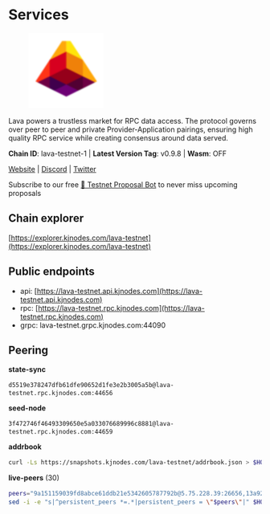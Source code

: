 # Services

<figure><img src="https://raw.githubusercontent.com/kj89/cosmos-images/main/logos/lava.png" width="150" alt=""><figcaption></figcaption></figure>

Lava powers a trustless market for RPC data access. The protocol  governs over peer to peer and private Provider-Application pairings,  ensuring high quality RPC service while creating consensus around data served.

**Chain ID**: lava-testnet-1 | **Latest Version Tag**: v0.9.8 | **Wasm**: OFF

[Website](https://lavanet.xyz) | [Discord](https://discord.com/invite/Tbk5NxTCdA) | [Twitter](https://twitter.com/lavanetxyz)



Subscribe to our free [🤖 Testnet Proposal Bot](https://t.me/kjnodes_testnet_proposal_bot) to never miss upcoming proposals


## Chain explorer
[https://explorer.kjnodes.com/lava-testnet](https://explorer.kjnodes.com/lava-testnet)

## Public endpoints

* api: [https://lava-testnet.api.kjnodes.com](https://lava-testnet.api.kjnodes.com)
* rpc: [https://lava-testnet.rpc.kjnodes.com](https://lava-testnet.rpc.kjnodes.com)
* grpc: lava-testnet.grpc.kjnodes.com:44090

## Peering

**state-sync**

```text
d5519e378247dfb61dfe90652d1fe3e2b3005a5b@lava-testnet.rpc.kjnodes.com:44656
```

**seed-node**

```text
3f472746f46493309650e5a033076689996c8881@lava-testnet.rpc.kjnodes.com:44659
```

**addrbook**
```bash
curl -Ls https://snapshots.kjnodes.com/lava-testnet/addrbook.json > $HOME/.lava/config/addrbook.json
```

**live-peers** (30)
```bash
peers="9a151159039fd8abce61ddb21e5342605787792b@5.75.228.39:26656,13a9209a4d08803a3becac57de8eb02dd51f8f41@65.109.23.114:19956,ed780f77754e8c4657b145144f0f95225d43bb03@65.108.224.156:27656,2c419186cd96b59fe8b3307c54c27d6805414aba@65.108.8.28:60756,92f8e4caaadb2f00c95e03068933f2045a93e910@65.109.65.163:21156,c0efea9152aed75fcf3022b8af45243818c59d6a@49.12.13.104:26656,25da069c4dca143029ddae47bf2b7de69c2a8678@65.108.9.164:21156,ed295c3ece2ded17ea4007a680154db83abeca13@95.217.114.220:13656,6ba3b6ec03839afffa64c83e18ff80a681f4968d@65.108.194.40:21756,370ae92bd28701e0c1d8dc912ccf0d40fe0db3d5@157.90.245.166:26656,24a2bb2d06343b0f74ed0a6dc1d409ce0d996451@188.40.98.169:27656,e1383b216c42acc842193c5ac7321ce6c0d73db0@78.47.37.142:26656,5c2a752c9b1952dbed075c56c600c3a79b58c395@185.16.39.172:27066,3173b2d34ce415ee9a1bf08646d85688bf49e299@5.189.186.222:36656,4732ed188fbe7603f81d9f4c825397277bb72217@5.75.235.195:26656,e593c7a9ca61f5616119d6beb5bd8ef5dd28d62d@34.246.190.1:26656,51f74e630050571b20f490bd47ad155a7f219cbb@173.249.54.227:29656,9383be92dbd468a28955fff34753c1df6e0fa638@92.204.242.211:26656,4ad3f3731073a016fa0c99118b2a5a2d313928f5@207.180.233.148:26656,5b337f7ba27e2fdd27918be18af93f8728034267@65.108.41.168:26656,971ffed041f5b4d0d4fc474e86f0d19ce788d0f3@171.227.37.85:36656,1377a4d43745a650fe21cc87641818854e9fbdcf@65.109.88.254:35656,3a445bfdbe2d0c8ee82461633aa3af31bc2b4dc0@3.252.219.158:26656,2a588e5ddcfd8c9095cc6f34b5b6966e31020cfd@65.21.123.172:11656,489f03bef53796b9e26417513ea90cea4ce9437e@167.235.85.60:36656,3d05c96b70553fa5feb5d088fb4c0e2f01b3ec4e@136.243.147.235:38656,8b154033143fdedf4835dfc7b030c7d781bfd54e@195.201.219.227:26656,d5519e378247dfb61dfe90652d1fe3e2b3005a5b@65.109.68.190:44656,ff46254058a8c332032c2cd95c0178a85aa82a1b@95.217.153.49:26656,60be50fae1525143ea9226eff17830c4a474af6c@154.53.39.80:26656"
sed -i -e "s|^persistent_peers *=.*|persistent_peers = \"$peers\"|" $HOME/.lava/config/config.toml
```
